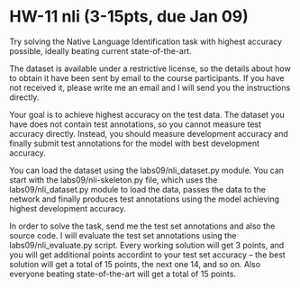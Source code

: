 # HW-11 nli (3-15pts, due Jan 09)

Try solving the Native Language Identification task with highest accuracy possible, ideally beating current state-of-the-art.

The dataset is available under a restrictive license, so the details about how to obtain it have been sent by email to the course participants. If you have not received it, please write me an email and I will send you the instructions directly.

Your goal is to achieve highest accuracy on the test data. The dataset you have does not contain test annotations, so you cannot measure test accuracy directly. Instead, you should measure development accuracy and finally submit test annotations for the model with best development accuracy.

You can load the dataset using the labs09/nli_dataset.py module. You can start with the labs09/nli-skeleton.py file, which uses the labs09/nli_dataset.py module to load the data, passes the data to the network and finally produces test annotations using the model achieving highest development accuracy.

In order to solve the task, send me the test set annotations and also the source code. I will evaluate the test set annotations using the labs09/nli_evaluate.py script. Every working solution will get 3 points, and you will get additional points accordint to your test set accuracy – the best solution will get a total of 15 points, the next one 14, and so on. Also everyone beating state-of-the-art will get a total of 15 points.
